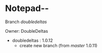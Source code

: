 Notepad--
===
Branch _doubledeltas_

Owner: DoubleDeltas
 
+   doubledeltas : 1.0.12
    +   create new branch (from _master_ 1.0.11)
